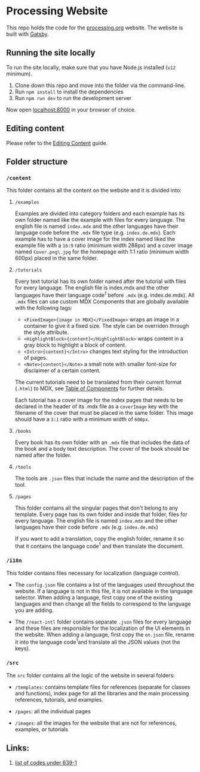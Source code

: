 # Processing Website

This repo holds the code for the [processing.org](https://processing.org) website. The website is built with [Gatsby](https://www.gatsbyjs.com/).

## Running the site locally

To run the site locally, make sure that you have Node.js installed (`v12` minimum).

1. Clone down this repo and move into the folder via the command-line.
2. Run `npm install` to install the dependencies
3. Run `npm run dev` to run the development server

Now open [localhost:8000](http://localhost:8000) in your browser of choice.

## Editing content

Please refer to the [Editing Content](/docs/editing-content.md) guide.

## Folder structure

### `/content`

This folder contains all the content on the website and it is divided into:

1. `/examples`

   Examples are divided into category folders and each example has its own folder named like the example with files for every language. The english file is named `index.mdx` and the other languages have their language code before the `.mdx` file type (e.g. `index.de.mdx`). Each example has to have a cover image for the index named liked the example file with a `16:9` ratio (minimum width 288px) and a cover image named `Cover.png\.jpg` for the homepage with 1:1 ratio (minimum width 600px) placed in the same folder.

2. `/tutorials`

   Every text tutorial has its own folder named after the tutorial with files for every language. The english file is index.mdx and the other languages have their language code<sup>1</sup> before `.mdx` (e.g. index.de.mdx). All `.mdx` files can use custom MDX Components that are globally available with the following tags:

   - `<FixedImage>{image in MDX}</FixedImage>` wraps an image in a container to give it a fixed size. The style can be overriden through the style attribute.
   - `<HighlightBlock>{content}</HighlightBlock>` wraps content in a gray block to highlight a block of content.
   - `<Intro>{content}</Intro>` changes text styling for the introduction of pages.
   - `<Note>{content}</Note>` a small note with smaller font-size for disclaimer of a certain content.

   The current tutorials need to be translated from their current format (`.html`) to MDX, see [Table of Components](https://mdxjs.com/table-of-components) for further details.

   Each tutorial has a cover image for the index pages that needs to be declared in the header of its .mdx file as a `coverImage` key with the filename of the cover that must be placed in the same folder. This image should have a `3:1` ratio with a minimum width of `600px`.

3. `/books`

   Every book has its own folder with an `.mdx` file that includes the data of the book and a body text description. The cover of the book should be named after the folder.

4. `/tools`

   The tools are `.json` files that include the name and the description of the tool.

5. `/pages`

   This folder contains all the singular pages that don't belong to any template. Every page has its own folder and inside that folder, files for every language. The english file is named `index.mdx` and the other languages have their code before `.mdx` (e.g. `index.de.mdx`)

   If you want to add a translation, copy the english folder, rename it so that it contains the language code<sup>1</sup> and then translate the document.

### `/i18n`

This folder contains files necessary for localization (language control).

- The `config.json` file contains a list of the languages used throughout the website. If a language is not in this file, it is not available in the language selector. When adding a language, first copy one of the existing languages and then change all the fields to correspond to the language you are adding.

- The `/react-intl` folder contains separate `.json` files for every language and these files are responsible for the localization of the UI elements in the website. When adding a language, first copy the `en.json` file, rename it into the language code<sup>1</sup>and translate all the JSON values (not the keys).

### `/src`

The `src` folder contains all the logic of the website in several folders:

- `/templates`: contains template files for references (separate for classes and functions), index page for all the libraries and the main processing references, tutorials, and examples.

- `/pages`: all the individual pages

- `/images`: all the images for the website that are not for references, examples, or tutorials

## Links:

1. [list of codes under 639-1](https://en.wikipedia.org/wiki/List_of_ISO_639-1_codes)

